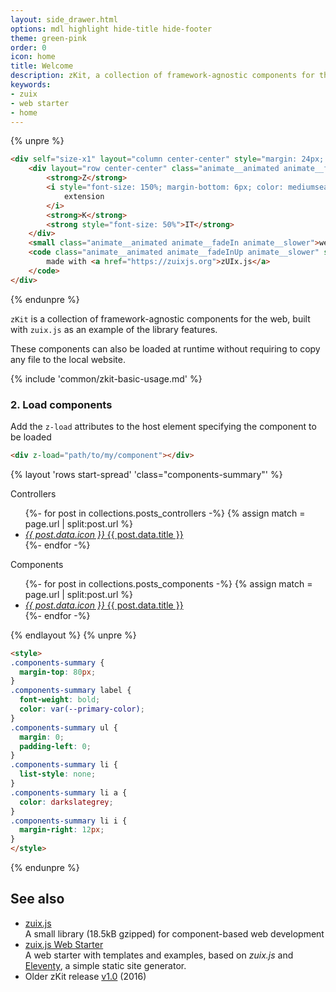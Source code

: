 ```yaml
---
layout: side_drawer.html
options: mdl highlight hide-title hide-footer
theme: green-pink
order: 0
icon: home
title: Welcome
description: zKit, a collection of framework-agnostic components for the web
keywords:
- zuix
- web starter
- home
---
```



{% unpre %}
```html
<div self="size-x1" layout="column center-center" style="margin: 24px; margin-bottom: 72px; width:auto!important">
    <div layout="row center-center" class="animate__animated animate__fadeInDown animate__fast" style="font-size: 300%">
        <strong>Z</strong>
        <i style="font-size: 150%; margin-bottom: 6px; color: mediumseagreen; margin-right: 4px; margin-left: 4px" class="material-icons animate__animated animate__bounce">
            extension
        </i>
        <strong>K</strong>
        <strong style="font-size: 50%">IT</strong>
    </div>
    <small class="animate__animated animate__fadeIn animate__slower">web enhancing bits</small>
    <code class="animate__animated animate__fadeInUp animate__slower" style="margin-top: 12px; padding: 0">
        made with <a href="https://zuixjs.org">zUIx.js</a>
    </code>
</div>
```
{% endunpre %}

`zKit` is a collection of framework-agnostic components for the web, built with `zuix.js` as an example of the library
features.

These components can also be loaded at runtime without requiring to copy any file to the local website.

{% include 'common/zkit-basic-usage.md' %}

### 2. Load components 

Add the `z-load` attributes to the host element specifying the component to be loaded
```html
<div z-load="path/to/my/component"></div>
```


{% layout 'rows start-spread' 'class="components-summary"' %}

<div>
  <label>Controllers</label>
  <ul>
      {%- for post in collections.posts_controllers -%}
      {% assign match = page.url | split:post.url %}
      <li {% if match[0] == blank %} aria-current="page"{% endif %}>
          <a href="{{ post.url | url }}">
              <div layout="row center-lett">
                  <i class="material-icons">{{ post.data.icon }}</i>
                  <span>{{ post.data.title }}</span>
              </div>
          </a>
      </li>
      {%- endfor -%}
  </ul>
</div>

<div>
<label>Components</label>
  <ul>
      {%- for post in collections.posts_components -%}
      {% assign match = page.url | split:post.url %}
      <li {% if match[0] == blank %} aria-current="page"{% endif %}>
          <a href="{{ post.url | url }}">
              <div layout="row center-lett">
                  <i class="material-icons">{{ post.data.icon }}</i>
                  <span>{{ post.data.title }}</span>
              </div>
          </a>
      </li>
      {%- endfor -%}
  </ul>
</div>

{% endlayout %}
{% unpre %}
```html
<style>
.components-summary {
  margin-top: 80px;  
}
.components-summary label {
  font-weight: bold;
  color: var(--primary-color);
}
.components-summary ul {
  margin: 0;
  padding-left: 0;
}
.components-summary li {
  list-style: none;
}
.components-summary li a {
  color: darkslategrey;
}
.components-summary li i {
  margin-right: 12px;
}
</style>
```
{% endunpre %}



## See also

- [zuix.js](https://zuixjs.org)  
  A small library (18.5kB gzipped) for component-based web development 
- [zuix.js Web Starter](https://github.com/zuixjs/zuix-web-starter)  
  A web starter with templates and examples, based on *zuix.js* and [Eleventy](https://www.11ty.dev/), a simple static site generator.
- Older zKit release [v1.0](../../../1.0) (2016)
